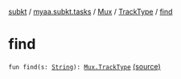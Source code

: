 [subkt](../../../index.md) / [myaa.subkt.tasks](../../index.md) / [Mux](../index.md) / [TrackType](index.md) / [find](./find.md)

# find

`fun find(s: `[`String`](https://kotlinlang.org/api/latest/jvm/stdlib/kotlin/-string/index.html)`): `[`Mux.TrackType`](index.md) [(source)](https://github.com/Myaamori/SubKt/blob/master/src/main/kotlin/myaa/subkt/tasks/muxtask.kt#L106)